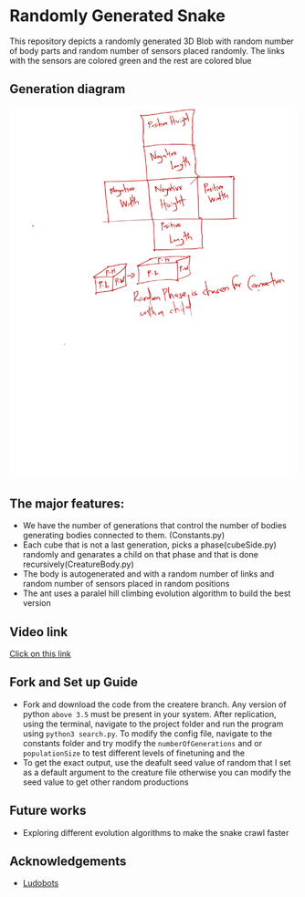 # Randomly Generated Snake

This repository depicts a randomly generated 3D Blob with random number of body parts and random number of sensors placed randomly. The links with the sensors are colored green and the rest are colored blue

## Generation diagram
![](https://github.com/ArtificialLifeAssignments/Ludobots/blob/hw7/Hw1-1.jpg)

## The major features:
 - We have the number of generations that control the number of bodies generating bodies connected to them. (Constants.py)
 - Each cube that is not a last generation, picks a phase(cubeSide.py) randomly and genarates a child on that phase and that is done recursively(CreatureBody.py)
 - The body is autogenerated and with a random number of links and random number of sensors placed in random positions
 - The ant uses a paralel hill climbing evolution algorithm to build the best version 

 ## Video link
  [Click on this link](https://youtu.be/B-DLDWEpNgI)
  
 ## Fork and Set up Guide
 - Fork and download the code from the createre branch. Any version of python `above 3.5` must be present in your system. After replication, using the terminal, navigate to the project folder and run the program using ```python3 search.py```. To modify the config file, navigate to the constants folder and 
 try modify the ```numberOfGenerations```  and or ```populationSize``` to test different levels of finetuning and the
 - To get the exact output, use the deafult seed value of random that I set as a default argument to the creature file otherwise you can modify the seed value to get other random productions
 
 
 ## Future works
  -  Exploring different evolution algorithms to make the snake crawl faster
  
  ## Acknowledgements
  - [Ludobots](https://www.reddit.com/r/ludobots/wiki/tipsandtricks/)

 
 
 
